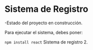 <h1>Sistema de Registro</h1>

-Estado del proyecto en construcción.

Para ejecutar el sistema, debes poner:

````npm install react````
Sistema de registro 2.
